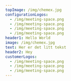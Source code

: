 ```yaml
---
topImage: /img/chemex.jpg
configurationLogos:
  - /img/meeting-space.png
  - /img/meeting-space.png
  - /img/meeting-space.png
  - /img/meeting-space.png
header1: Hello World
image: /img/chemex.jpg
text: Her er det litt tekst
header2: Hey
customerLogos:
  - /img/meeting-space.png
  - /img/meeting-space.png
  - /img/meeting-space.png
---
```

